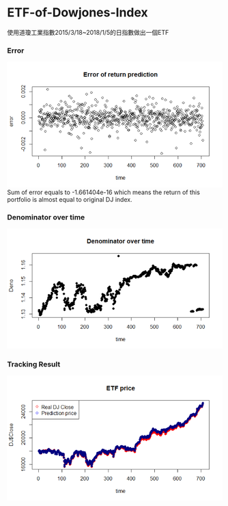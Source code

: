 # ETF-of-Dowjones-Index
使用道瓊工業指數2015/3/18~2018/1/5的日指數做出一個ETF

### Error
<div style="text-align: center">
<img src="Error.png" width="600px">
</div>
Sum of error equals to -1.661404e-16
which means the return of this portfolio is almost equal to original DJ index.

### Denominator over time
<div style="text-align: center">
<img src="Deno.png" width="600px">
</div>

### Tracking Result
<div style="text-align: center">
<img src="ETF price.png" width="600px">
</div>
